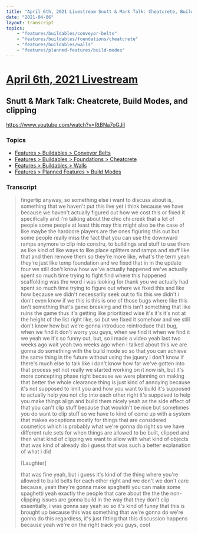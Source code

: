 ```yaml
---
title: "April 6th, 2021 Livestream Snutt & Mark Talk: Cheatcrete, Build Modes, and clipping"
date: "2021-04-06"
layout: transcript
topics:
    - "features/buildables/conveyor-belts"
    - "features/buildables/foundations/cheatcrete"
    - "features/buildables/walls"
    - "features/planned-features/build-modes"
---
```

# [April 6th, 2021 Livestream](../2021-04-06.md)
## Snutt & Mark Talk: Cheatcrete, Build Modes, and clipping
https://www.youtube.com/watch?v=RtBNa7oGJiI

### Topics
* [Features > Buildables > Conveyor Belts](../topics/features/buildables/conveyor-belts.md)
* [Features > Buildables > Foundations > Cheatcrete](../topics/features/buildables/foundations/cheatcrete.md)
* [Features > Buildables > Walls](../topics/features/buildables/walls.md)
* [Features > Planned Features > Build Modes](../topics/features/planned-features/build-modes.md)

### Transcript

> fingertip anyway, so something else i want to discuss about is, something that we haven't put this live yet i think because we have because we haven't actually figured out how we cost this or fixed it specifically and i'm talking about the chic chi creek that a lot of people some people at least this may this might also be the case of like maybe the hardcore players are the ones figuring this out but some people really miss the fact that you can use the downward ramps anymore to clip into constru, to buildings and stuff to use them as like kind of like ways to like place splitters and ramps and stuff like that and then remove them so they're more like, what's the term yeah they're just like temp foundation and we fixed that in in the update four we still don't know how we've actually happened we've actually spent so much time trying to fight find where this happened scaffolding was the word i was looking for thank you we actually had spent so much time trying to figure out where we fixed this and like how because we didn't necessarily seek out to fix this we didn't i don't even know if we this is this is one of those bugs where like this isn't something that's game breaking and this isn't something that like ruins the game thus it's getting like prioritized wise it's it's it's not at the height of the list right like, so but we fixed it somehow and we still don't know how but we're gonna introduce reintroduce that bug, when we find it don't worry you guys, when we find it when we find it we yeah we it's so funny out, but, so i made a video yeah last two weeks ago wait yeah two weeks ago when i talked about this we are gonna do something with the build mode so so that you can achieve the same thing in the future without using the jquery i don't know if there's much else to talk like i don't know how far we've gotten into that process yet not really we started working on it now ish, but it's more concepting phase right because we were planning on making that better the whole clearance thing is just kind of annoying because it's not supposed to limit you and how you want to build it's supposed to actually help you not clip into each other right it's supposed to help you make things align and build them nicely yeah as the side effect of that you can't clip stuff because that wouldn't be nice but sometimes you do want to clip stuff so we have to kind of come up with a system that makes exceptions mostly for things that are considered cosmetics which is probably what we're gonna do right so we have different rule sets for when things are allowed to be built, clipped and then what kind of clipping we want to allow with what kind of objects that was kind of already do i guess that was such a better explanation of what i did
>
> [Laughter]
>
> that was fine yeah, but i guess it's kind of the thing where you're allowed to build belts for each other right and we don't we don't care because, yeah they're gonna make spaghetti you can make some spaghetti yeah exactly the people that care about the the the non-clipping issues are gonna build in the way that they don't clip essentially, i was gonna say yeah so so it's kind of funny that this is brought up because this was something that we're gonna do we're gonna do this regardless, it's just fitting that this discussion happens because yeah we're on the right track you guys, cool
